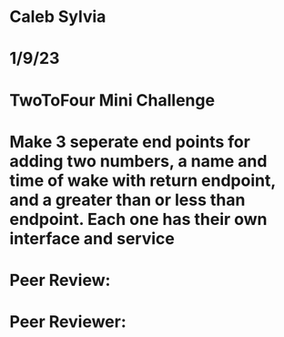 # Caleb Sylvia
# 1/9/23
# TwoToFour Mini Challenge
# Make 3 seperate end points for adding two numbers, a name and time of wake with return endpoint, and a greater than or less than endpoint. Each one has their own interface and service
# Peer Review:
# Peer Reviewer: 
